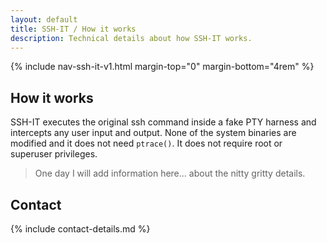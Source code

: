 ```yaml
---
layout: default
title: SSH-IT / How it works
description: Technical details about how SSH-IT works.
---
```


<!-- Begin of ugly CSS navigation styling hack -->
<style>a[href$="/how-it-works/"] { font-weight: bold; }</style>
<!-- End of ugly CSS navigation styling hack -->

{% include nav-ssh-it-v1.html margin-top="0" margin-bottom="4rem" %}

## How it works

SSH-IT executes the original ssh command inside a fake PTY harness and intercepts any user input and output. None of the system binaries are modified and it does not need `ptrace()`. It does not require root or superuser privileges.

> One day I will add information here... about the nitty gritty details.

## Contact

{% include contact-details.md %}
